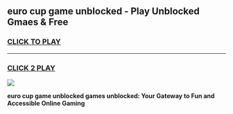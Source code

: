 
## euro cup game unblocked - Play Unblocked Gmaes & Free
<h3>
<a href="https://news.freeplayer.one?title=euro_cup_game_unblocked&ref=23F">CLICK TO PLAY</a></h3>
<hr>

<h3>
<a href="https://news.freeplayer.one?title=euro_cup_game_unblocked&ref=23F">CLICK 2 PLAY</a>
  
</h3>

<a href="https://news.freeplayer.one?title=euro_cup_game_unblocked&ref=23F/"><img src="https://clearcache.store/games.png"></a>


**euro cup game unblocked games unblocked: Your Gateway to Fun and Accessible Online Gaming**
